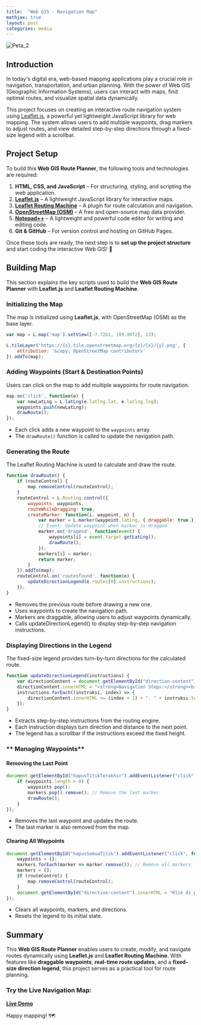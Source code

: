 ```yaml
---
title:  "Web GIS - Navigation Map"
mathjax: true
layout: post
categories: media
---
```


![Peta_2](https://github.com/user-attachments/assets/d5644ae2-e76d-4fff-b83e-82d79c089d30)


## Introduction

In today's digital era, web-based mapping applications play a crucial role in navigation, transportation, and urban planning. With the power of Web GIS (Geographic Information Systems), users can interact with maps, find optimal routes, and visualize spatial data dynamically.

This project focuses on creating an interactive route navigation system using [Leaflet.js](https://leafletjs.com/), a powerful yet lightweight JavaScript library for web mapping. The system allows users to add multiple waypoints, drag markers to adjust routes, and view detailed step-by-step directions through a fixed-size legend with a scrollbar.

## Project Setup

To build this **Web GIS Route Planner**, the following tools and technologies are required:  

1. **HTML, CSS, and JavaScript** – For structuring, styling, and scripting the web application.  
2. **[Leaflet.js](https://leafletjs.com/)** – A lightweight JavaScript library for interactive maps.  
3. **[Leaflet Routing Machine](https://www.liedman.net/leaflet-routing-machine/)** – A plugin for route calculation and navigation.  
4. **[OpenStreetMap (OSM)](https://www.openstreetmap.org/)** – A free and open-source map data provider.  
5. **[Notepad++](https://notepad-plus-plus.org/)** – A lightweight and powerful code editor for writing and editing code.  
7. **Git & GitHub** – For version control and hosting on GitHub Pages.  

Once these tools are ready, the next step is to **set up the project structure** and start coding the interactive Web GIS! 🚀  

## Building Map

This section explains the key scripts used to build the **Web GIS Route Planner** with **Leaflet.js** and **Leaflet Routing Machine**.  

### Initializing the Map  
The map is initialized using **Leaflet.js**, with OpenStreetMap (OSM) as the base layer.  

```js
var map = L.map('map').setView([-7.7261, 109.9072], 13);

L.tileLayer('https://{s}.tile.openstreetmap.org/{z}/{x}/{y}.png', {
    attribution: '&copy; OpenStreetMap contributors'
}).addTo(map);
```
### **Adding Waypoints (Start & Destination Points)** 
Users can click on the map to add multiple waypoints for route navigation.
```js
map.on('click', function(e) {
    var newLatLng = L.latLng(e.latlng.lat, e.latlng.lng);
    waypoints.push(newLatLng);
    drawRoute();
});
```
* Each click adds a new waypoint to the `waypoints` array.
* The `drawRoute()` function is called to update the navigation path.

### **Generating the Route** 
The Leaflet Routing Machine is used to calculate and draw the route.
```js
function drawRoute() {
    if (routeControl) {
        map.removeControl(routeControl);
    }
    routeControl = L.Routing.control({
        waypoints: waypoints,
        routeWhileDragging: true,
        createMarker: function(i, waypoint, n) {
            var marker = L.marker(waypoint.latLng, { draggable: true });
            // Event: Update waypoint when marker is dragged
            marker.on('dragend', function(event) {
                waypoints[i] = event.target.getLatLng();
                drawRoute();
            });
            markers[i] = marker;
            return marker;
        }
    }).addTo(map);
    routeControl.on('routesfound', function(e) {
        updateDirectionLegend(e.routes[0].instructions);
    });
}
```
* Removes the previous route before drawing a new one.
* Uses waypoints to create the navigation path.
* Markers are draggable, allowing users to adjust waypoints dynamically.
* Calls updateDirectionLegend() to display step-by-step navigation instructions.

### **Displaying Directions in the Legend** 
The fixed-size legend provides turn-by-turn directions for the calculated route.
```js
function updateDirectionLegend(instructions) {
    var directionContent = document.getElementById("direction-content");
    directionContent.innerHTML = "<strong>Navigation Steps:</strong><br><br>";
    instructions.forEach((instruksi, index) => {
        directionContent.innerHTML += (index + 1) + ". " + instruksi.text + " (" + instruksi.distance.toFixed(0) + " m)<br>";
    });
}
```
* Extracts step-by-step instructions from the routing engine.
* Each instruction displays turn direction and distance to the next point.
* The legend has a scrollbar if the instructions exceed the fixed height.

### ** Managing Waypoints** 

#### Removing the Last Point
```js
document.getElementById("hapusTitikTerakhir").addEventListener("click", function() {
    if (waypoints.length > 0) {
        waypoints.pop();
        markers.pop().remove(); // Remove the last marker
        drawRoute();
    }
});
```
* Removes the last waypoint and updates the route.
* The last marker is also removed from the map.

#### Clearing All Waypoints
```js
document.getElementById("hapusSemuaTitik").addEventListener("click", function() {
    waypoints = [];
    markers.forEach(marker => marker.remove()); // Remove all markers
    markers = [];
    if (routeControl) {
        map.removeControl(routeControl);
    }
    document.getElementById("direction-content").innerHTML = "Klik di peta untuk menambahkan titik rute.";
});
```
* Clears all waypoints, markers, and directions.
* Resets the legend to its initial state.

## Summary
This **Web GIS Route Planner** enables users to create, modify, and navigate routes dynamically using **Leaflet.js** and **Leaflet Routing Machine**. With features like **draggable waypoints**, **real-time route updates**, and a **fixed-size direction legend**, this project serves as a practical tool for route planning.  

### **Try the Live Navigation Map:**  
**[Live Demo](https://ridhosflhq.github.io/Peta_2/)**  

Happy mapping! 🗺️ 
